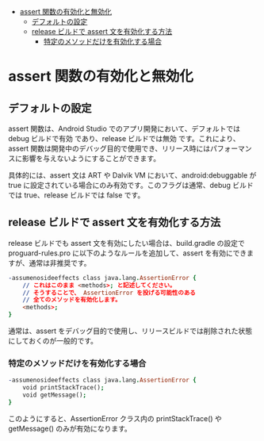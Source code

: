 - [assert 関数の有効化と無効化](#assert-関数の有効化と無効化)
  - [デフォルトの設定](#デフォルトの設定)
  - [release ビルドで assert 文を有効化する方法](#release-ビルドで-assert-文を有効化する方法)
    - [特定のメソッドだけを有効化する場合](#特定のメソッドだけを有効化する場合)


# assert 関数の有効化と無効化

## デフォルトの設定

assert 関数は、Android Studio でのアプリ開発において、デフォルトでは debug ビルドで有効 であり、release ビルドでは無効 です。これにより、assert 関数は開発中のデバッグ目的で使用でき、リリース時にはパフォーマンスに影響を与えないようにすることができます。

具体的には、assert 文は ART や Dalvik VM において、android:debuggable が true に設定されている場合にのみ有効です。このフラグは通常、debug ビルドでは true、release ビルドでは false です。


## release ビルドで assert 文を有効化する方法

release ビルドでも assert 文を有効にしたい場合は、build.gradle の設定で proguard-rules.pro に以下のようなルールを追加して、assert を有効にできますが、通常は非推奨です。

```pro
-assumenosideeffects class java.lang.AssertionError {
    // これはこのまま <methods>; と記述してください。
    // そうすることで、 AssertionError を投げる可能性のある
    // 全てのメソッドを有効化します。
    <methods>;
}
```

通常は、assert をデバッグ目的で使用し、リリースビルドでは削除された状態にしておくのが一般的です。


### 特定のメソッドだけを有効化する場合

```pro
-assumenosideeffects class java.lang.AssertionError {
    void printStackTrace();
    void getMessage();
}
```

このようにすると、AssertionError クラス内の printStackTrace() や getMessage() のみが有効になります。


